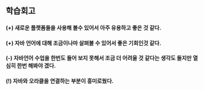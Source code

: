 ##   학습회고
####  (+) 새로운 플랫폼들을 사용해 볼수 있어서 아주 유용하고 좋은 것 같다.
####  (+) 자바 언어에 대해 조금이나마 살펴볼 수 있어서 좋은 기회인것 같다.
####  (-) 자바언어 수업을 한번도 들어 보지 못해서 조금 더 어려울 것 같다는 생각도 들지만 열심히 한번 해봐야 겠다.
####  (!) 자바와 오라클을 연결하는 부분이 흥미로웠다.
